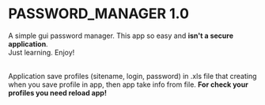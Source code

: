 # PASSWORD_MANAGER 1.0

A simple gui password manager. This app so easy and **isn't a secure application**.<br>
Just learning. Enjoy! <br> <br>

Application save profiles (sitename, login, password) in .xls file that creating when you save profile in app, then app take info from file. **For check your profiles you need reload app!**
